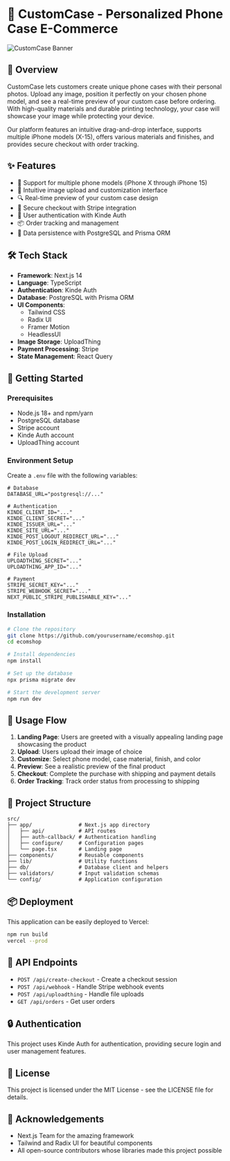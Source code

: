 # 📱 CustomCase - Personalized Phone Case E-Commerce

![CustomCase Banner](/thumbnail.png)

## 🚀 Overview

CustomCase lets customers create unique phone cases with their personal photos. Upload any image, position it perfectly on your chosen phone model, and see a real-time preview of your custom case before ordering. With high-quality materials and durable printing technology, your case will showcase your image while protecting your device.

Our platform features an intuitive drag-and-drop interface, supports multiple iPhone models (X-15), offers various materials and finishes, and provides secure checkout with order tracking.

## ✨ Features

- 📱 Support for multiple phone models (iPhone X through iPhone 15)
- 🎨 Intuitive image upload and customization interface
- 🔍 Real-time preview of your custom case design
- 🛒 Secure checkout with Stripe integration
- 👤 User authentication with Kinde Auth
- 📦 Order tracking and management
- 💾 Data persistence with PostgreSQL and Prisma ORM

## 🛠️ Tech Stack

- **Framework**: Next.js 14
- **Language**: TypeScript
- **Authentication**: Kinde Auth
- **Database**: PostgreSQL with Prisma ORM
- **UI Components**: 
  - Tailwind CSS
  - Radix UI
  - Framer Motion
  - HeadlessUI
- **Image Storage**: UploadThing
- **Payment Processing**: Stripe
- **State Management**: React Query

## 🏁 Getting Started

### Prerequisites

- Node.js 18+ and npm/yarn
- PostgreSQL database
- Stripe account
- Kinde Auth account
- UploadThing account

### Environment Setup

Create a `.env` file with the following variables:

```
# Database
DATABASE_URL="postgresql://..."

# Authentication
KINDE_CLIENT_ID="..."
KINDE_CLIENT_SECRET="..."
KINDE_ISSUER_URL="..."
KINDE_SITE_URL="..."
KINDE_POST_LOGOUT_REDIRECT_URL="..."
KINDE_POST_LOGIN_REDIRECT_URL="..."

# File Upload
UPLOADTHING_SECRET="..."
UPLOADTHING_APP_ID="..."

# Payment
STRIPE_SECRET_KEY="..."
STRIPE_WEBHOOK_SECRET="..."
NEXT_PUBLIC_STRIPE_PUBLISHABLE_KEY="..."
```

### Installation

```bash
# Clone the repository
git clone https://github.com/yourusername/ecomshop.git
cd ecomshop

# Install dependencies
npm install

# Set up the database
npx prisma migrate dev

# Start the development server
npm run dev
```

## 📝 Usage Flow

1. **Landing Page**: Users are greeted with a visually appealing landing page showcasing the product
2. **Upload**: Users upload their image of choice
3. **Customize**: Select phone model, case material, finish, and color
4. **Preview**: See a realistic preview of the final product
5. **Checkout**: Complete the purchase with shipping and payment details
6. **Order Tracking**: Track order status from processing to shipping

## 🚧 Project Structure

```
src/
├── app/               # Next.js app directory
│   ├── api/           # API routes
│   ├── auth-callback/ # Authentication handling
│   ├── configure/     # Configuration pages
│   └── page.tsx       # Landing page
├── components/        # Reusable components
├── lib/               # Utility functions
├── db/                # Database client and helpers
├── validators/        # Input validation schemas
└── config/            # Application configuration
```

## 📦 Deployment

This application can be easily deployed to Vercel:

```bash
npm run build
vercel --prod
```

## 🧩 API Endpoints

- `POST /api/create-checkout` - Create a checkout session
- `POST /api/webhook` - Handle Stripe webhook events
- `POST /api/uploadthing` - Handle file uploads
- `GET /api/orders` - Get user orders

## 🔒 Authentication

This project uses Kinde Auth for authentication, providing secure login and user management features.

## 📄 License

This project is licensed under the MIT License - see the LICENSE file for details.

## 🙏 Acknowledgements

- Next.js Team for the amazing framework
- Tailwind and Radix UI for beautiful components
- All open-source contributors whose libraries made this project possible
